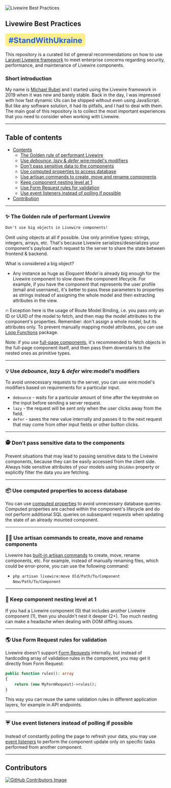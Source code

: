 ![Livewire Best Practices](https://avatars.githubusercontent.com/u/51960834?s=100&v=4)

## Livewire Best Practices
[![StandWithUkraine](https://raw.githubusercontent.com/vshymanskyy/StandWithUkraine/main/badges/StandWithUkraine.svg)](https://github.com/vshymanskyy/StandWithUkraine/blob/main/docs/README.md)

This repository is a curated list of general recommendations on how to use [Laravel Livewire framework](https://github.com/livewire/livewire) to meet enterprise concerns regarding security, performance, and maintenance of Livewire components.

### Short introduction
My name is [Michael Rubel](https://github.com/michael-rubel) and I started using the Livewire framework in 2019 when it was new and barely stable. Back in the day, I was impressed with how fast dynamic UIs can be shipped without even using JavaScript. But like any software solution, it had its pitfalls, and I had to deal with them. The main goal of this repository is to collect the most important experiences that you need to consider when working with Livewire.

---
## Table of contents
- [Contents](#contents)
    * [The Golden rule of performant Livewire](#--the-golden-rule-of-performant-livewire)
    * [Use *debounce*, *lazy* & *defer* wire:model's modifiers](#---use--debounce----lazy-----defer--wire-model-s-modifiers)
    * [Don't pass sensitive data to the components](#----don-t-pass-sensitive-data-to-the-components)
    * [Use computed properties to access database](#---use-computed-properties-to-access-database)
    * [Use artisan commands to create, move and rename components](#------use-artisan-commands-to-create--move-and-rename-components)
    * [Keep component nesting level at 1](#---keep-component-nesting-level-at-1)
    * [Use Form Request rules for validation](#---use-form-request-rules-for-validation)
    * [Use event listeners instead of polling if possible](#--use-event-listeners-instead-of-polling-if-possible)
- [Contribution](#contribution)

---
### ✨ The Golden rule of performant Livewire
```html
Don't use big objects in Livewire components!
```

Omit using objects at all if possible. Use only primitive types: strings, integers, arrays, etc. That's because Livewire serializes/deserializes your component's payload each request to the server to share the state between frontend & backend.

What is considered a big object?
- Any instance as huge as *Eloquent Model* is already big enough for the Livewire component to slow down the component lifecycle. For example, if you have the component that represents the user profile (email and username), it's better to pass these parameters to properties as strings instead of assigning the whole model and then extracting attributes in the view.

🔥 Exception here is the usage of Route Model Binding, i.e. you pass only an ID or UUID of the model to fetch, and then map the model attributes to the component's properties. Remember: don't assign a whole model, but its attributes only. To prevent manually mapping model attributes, you can use [Loop Functions](https://github.com/michael-rubel/laravel-loop-functions#assign-eloquent-model-attributes-to-class-properties) package.

Note: if you use [full-page components](https://laravel-livewire.com/docs/2.x/rendering-components#page-components), it's recommended to fetch objects in the full-page component itself, and then pass them downstairs to the nested ones as primitive types.

---
### 💡 Use *debounce*, *lazy* & *defer* wire:model's modifiers
To avoid unnecessary requests to the server, you can use wire:model's modifiers based on requirements for a particular input.
- `debounce` - waits for a particular amount of time after the keystroke on the input before sending a server request.
- `lazy` - the request will be sent only when the user clicks away from the field.
- `defer` - saves the new value internally and passes it to the next request that may come from other input fields or other button clicks.

---
### 🕵️ Don't pass sensitive data to the components
Prevent situations that may lead to passing sensitive data to the Livewire components, because they can be easily accessed from the client side. Always hide sensitive attributes of your models using `$hidden` property or explicitly filter the data you are fetching.

---
### 📦 Use computed properties to access database
You can use [computed properties](https://laravel-livewire.com/docs/2.x/properties#computed-properties) to avoid unnecessary database queries. Computed properties are cached within the component's lifecycle and do not perform additional SQL queries on subsequent requests when updating the state of an already mounted component.

---
### 👨‍💻 Use artisan commands to create, move and rename components
Livewire has [built-in artisan commands](https://laravel-livewire.com/docs/2.x/reference#artisan-commands) to create, move, rename components, etc.
For example, instead of manually renaming files, which could be error-prone, you can use the following command:
- `php artisan livewire:move Old/Path/To/Component New/Path/To/Component`

---
### 🧵 Keep component nesting level at 1
If you had a Livewire component (0) that includes another Livewire component (1), then you shouldn't nest it deeper (2+). Too much nesting can make a headache when dealing with DOM diffing issues.

---
### 🌎 Use Form Request rules for validation
Livewire doesn't support [Form Requests](https://laravel.com/docs/9.x/validation#form-request-validation) internally, but instead of hardcoding array of validation rules in the component, you may get it directly from Form Request:
```php
public function rules(): array
{
    return (new MyFormRequest)->rules();
}
```

This way you can reuse the same validation rules in different application layers, for example in API endpoints.

---
### ☔ Use event listeners instead of polling if possible
Instead of constantly polling the page to refresh your data, you may use [event listeners](https://laravel-livewire.com/docs/2.x/events#event-listeners) to perform the component update only on specific tasks performed from another component.

---
## Contributors
[![GitHub Contributors Image](https://contrib.rocks/image?repo=michael-rubel/livewire-best-practices)](https://github.com/michael-rubel/livewire-best-practices/graphs/contributors)
